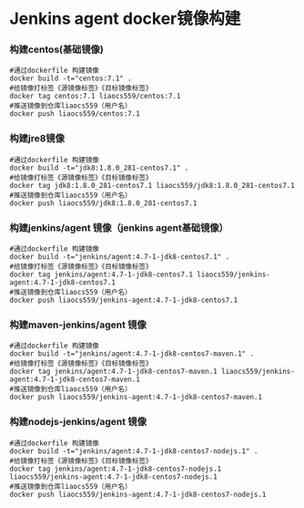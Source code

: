 # Jenkins agent docker镜像构建

### 构建centos(基础镜像)

```shell
#通过dockerfile 构建镜像
docker build -t="centos:7.1" .
#给镜像打标签《源镜像标签》《目标镜像标签》
docker tag centos:7.1 liaocs559/centos:7.1
#推送镜像到仓库liaocs559（用户名）
docker push liaocs559/centos:7.1
```

### 构建jre8镜像

```shell
#通过dockerfile 构建镜像
docker build -t="jdk8:1.8.0_281-centos7.1" .
#给镜像打标签《源镜像标签》《目标镜像标签》
docker tag jdk8:1.8.0_281-centos7.1 liaocs559/jdk8:1.8.0_281-centos7.1
#推送镜像到仓库liaocs559（用户名）
docker push liaocs559/jdk8:1.8.0_281-centos7.1
```

### 构建jenkins/agent 镜像（jenkins agent基础镜像）

```shell
#通过dockerfile 构建镜像
docker build -t="jenkins/agent:4.7-1-jdk8-centos7.1" .
#给镜像打标签《源镜像标签》《目标镜像标签》
docker tag jenkins/agent:4.7-1-jdk8-centos7.1 liaocs559/jenkins-agent:4.7-1-jdk8-centos7.1
#推送镜像到仓库liaocs559（用户名）
docker push liaocs559/jenkins-agent:4.7-1-jdk8-centos7.1
```

### 构建maven-jenkins/agent 镜像

```shell
#通过dockerfile 构建镜像
docker build -t="jenkins/agent:4.7-1-jdk8-centos7-maven.1" .
#给镜像打标签《源镜像标签》《目标镜像标签》
docker tag jenkins/agent:4.7-1-jdk8-centos7-maven.1 liaocs559/jenkins-agent:4.7-1-jdk8-centos7-maven.1
#推送镜像到仓库liaocs559（用户名）
docker push liaocs559/jenkins-agent:4.7-1-jdk8-centos7-maven.1
```

### 构建nodejs-jenkins/agent 镜像

```shell
#通过dockerfile 构建镜像
docker build -t="jenkins/agent:4.7-1-jdk8-centos7-nodejs.1" .
#给镜像打标签《源镜像标签》《目标镜像标签》
docker tag jenkins/agent:4.7-1-jdk8-centos7-nodejs.1 liaocs559/jenkins-agent:4.7-1-jdk8-centos7-nodejs.1
#推送镜像到仓库liaocs559（用户名）
docker push liaocs559/jenkins-agent:4.7-1-jdk8-centos7-nodejs.1
```

